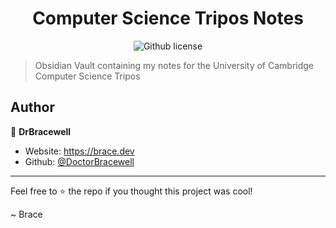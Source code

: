 <div align="center">
  <h1 align="center">Computer Science Tripos Notes</h1>
  <p>
    <img alt="Github license" src="https://img.shields.io/github/license/DoctorBracewell/cambridge?style=for-the-badge">
  </p>
</div>

> Obsidian Vault containing my notes for the University of Cambridge Computer Science Tripos
## Author

👤 **DrBracewell**

* Website: https://brace.dev
* Github: [@DoctorBracewell](https://github.com/DoctorBracewell)

---

Feel free to ⭐️ the repo if you thought this project was cool!

~ Brace
